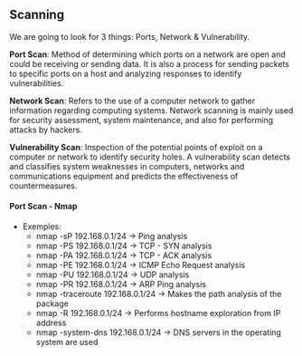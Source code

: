 ## Scanning
We are going to look for 3 things: Ports, Network & Vulnerability.


<b>Port Scan</b>: Method of determining which ports on a network are open and could be receiving or sending data. It is also a process for sending packets to specific ports on a host and analyzing responses to identify vulnerabilities. <br>

<b>Network Scan</b>: Refers to the use of a computer network to gather information regarding computing systems. Network scanning is mainly used for security assessment, system maintenance, and also for performing attacks by hackers.<br>

<b>Vulnerability Scan</b>: Inspection of the potential points of exploit on a computer or network to identify security holes. A vulnerability scan detects and classifies system weaknesses in computers, networks and communications equipment and predicts the effectiveness of countermeasures. <br>


#### Port Scan - Nmap
- Exemples:
     * nmap -sP 192.168.0.1/24  -> Ping analysis 
     * nmap -PS 192.168.0.1/24  -> TCP - SYN analysis 
     * nmap -PA 192.168.0.1/24  -> TCP - ACK analysis 
     * nmap -PE 192.168.0.1/24  -> ICMP Echo Request analysis 
     * nmap -PU 192.168.0.1/24  -> UDP analysis 
     * nmap -PR 192.168.0.1/24  -> ARP Ping analysis 
     * nmap -traceroute 192.168.0.1/24  -> Makes the path analysis of the package 
     * nmap -R 192.168.0.1/24  -> Performs hostname exploration from IP address
     * nmap -system-dns 192.168.0.1/24  -> DNS servers in the operating system are used

